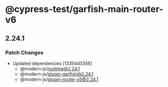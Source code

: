 # @cypress-test/garfish-main-router-v6

## 2.24.1

### Patch Changes

- Updated dependencies [13354d3356]
  - @modern-js/runtime@2.24.1
  - @modern-js/plugin-garfish@2.24.1
  - @modern-js/plugin-router-v5@2.24.1
